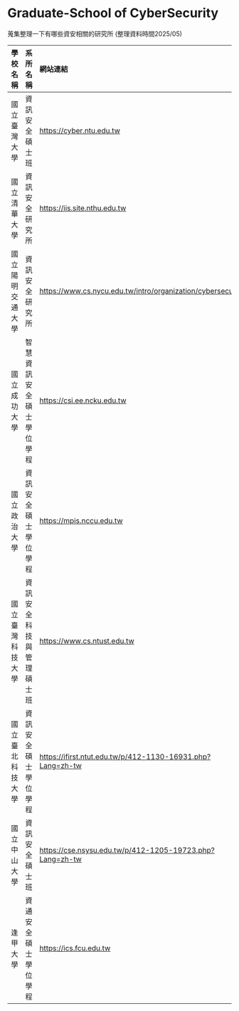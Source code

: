 # Graduate-School of CyberSecurity
蒐集整理一下有哪些資安相關的研究所 (整理資料時間2025/05)

| 學校名稱 | 系所名稱 | 網站連結 |
| :-- | :-- |:--|
| 國立臺灣大學 | 資訊安全碩士班 | <https://cyber.ntu.edu.tw> |
| 國立清華大學 | 資訊安全研究所 | <https://iis.site.nthu.edu.tw> |
| 國立陽明交通大學 | 資訊安全研究所 | <https://www.cs.nycu.edu.tw/intro/organization/cybersecurity> |
| 國立成功大學 | 智慧資訊安全碩士學位學程 | <https://csi.ee.ncku.edu.tw> |
| 國立政治大學 | 資訊安全碩士學位學程 | <https://mpis.nccu.edu.tw> |
| 國立臺灣科技大學 | 資訊安全科技與管理碩士班 | <https://www.cs.ntust.edu.tw> |
| 國立臺北科技大學 | 資訊安全碩士學位學程 | <https://ifirst.ntut.edu.tw/p/412-1130-16931.php?Lang=zh-tw> |
| 國立中山大學 | 資訊安全碩士班 | <https://cse.nsysu.edu.tw/p/412-1205-19723.php?Lang=zh-tw> |
| 逢甲大學 | 資通安全碩士學位學程 | <https://ics.fcu.edu.tw> |
